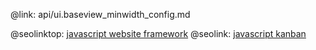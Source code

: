 @link: api/ui.baseview_minwidth_config.md

@seolinktop: [javascript website framework](https://webix.com)
@seolink: [javascript kanban](https://webix.com/kanban/)